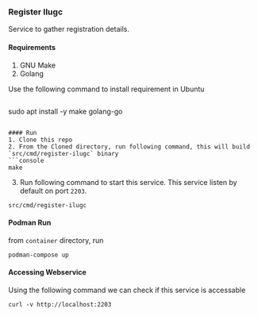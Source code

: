 ### Register Ilugc

Service to gather registration details.

#### Requirements
1. GNU Make
2. Golang

Use the following command to install requirement in Ubuntu
```console
```
sudo apt install -y make golang-go
```

#### Run
1. Clone this repo
2. From the Cloned directory, run following command, this will build `src/cmd/register-ilugc` binary
```console
make
```
3. Run following command to start this service.  This service listen by default on port `2203`.
```console
src/cmd/register-ilugc
```

#### Podman Run

from `container` directory, run
```console
podman-compose up
```

#### Accessing Webservice

Using the following command we can check if this service is accessable
```console
curl -v http://localhost:2203
```